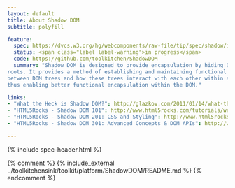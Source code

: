 ```yaml
---
layout: default
title: About Shadow DOM
subtitle: polyfill

feature:
  spec: https://dvcs.w3.org/hg/webcomponents/raw-file/tip/spec/shadow/index.html
  status: <span class="label label-warning">in progress</span>
  code: https://github.com/toolkitchen/ShadowDOM
  summary: "Shadow DOM is designed to provide encapsulation by hiding DOM subtrees under shadow
roots. It provides a method of establishing and maintaining functional boundaries
between DOM trees and how these trees interact with each other within a document,
thus enabling better functional encapsulation within the DOM."

links:
- "What the Heck is Shadow DOM?": http://glazkov.com/2011/01/14/what-the-heck-is-shadow-dom/
- "HTML5Rocks - Shadow DOM 101": http://www.html5rocks.com/tutorials/webcomponents/shadowdom/
- "HTML5Rocks - Shadow DOM 201: CSS and Styling": http://www.html5rocks.com/tutorials/webcomponents/shadowdom-201/
- "HTML5Rocks - Shadow DOM 301: Advanced Concepts & DOM APIs": http://www.html5rocks.com/tutorials/webcomponents/shadowdom-301/

---
```


{% include spec-header.html %}


{% comment %}
{% include_external ../toolkitchensink/toolkit/platform/ShadowDOM/README.md %}
{% endcomment %}